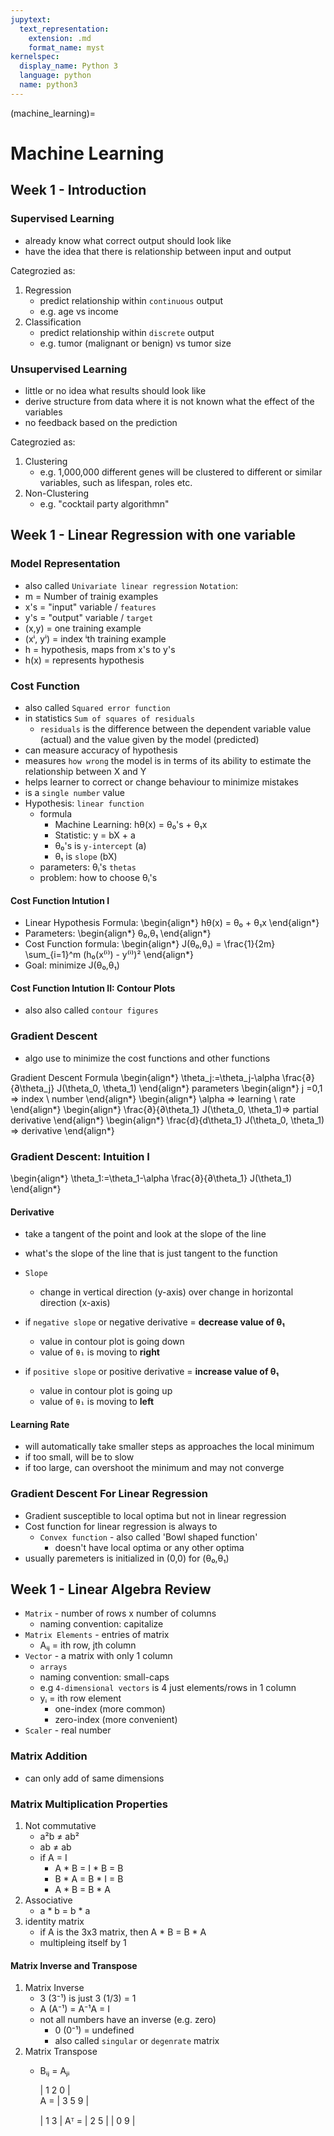 ```yaml
---
jupytext:
  text_representation:
    extension: .md
    format_name: myst
kernelspec:
  display_name: Python 3
  language: python
  name: python3
---
```

(machine_learning)=

# Machine Learning #

## Week 1 - Introduction 

### Supervised Learning 
- already know what correct output should look like
- have the idea that there is relationship between input and output

Categrozied as:
1. Regression
    - predict relationship within `continuous` output
    - e.g. age vs income
1. Classification
    - predict relationship within `discrete` output
    - e.g. tumor (malignant or benign) vs tumor size

### Unsupervised Learning 
- little or no idea what results should look like
- derive structure from data where it is not known what the effect of the variables
- no feedback based on the prediction

Categrozied as:
1. Clustering
    - e.g. 1,000,000 different genes will be clustered to different or similar variables, such as lifespan, roles etc.
2. Non-Clustering
    - e.g. "cocktail party algorithmn"

## Week 1 - Linear Regression with one variable 
### Model Representation 
- also called `Univariate linear regression`
`Notation`:
- m = Number of trainig examples
- x's = "input" variable / `features`
- y's = "output" variable / `target`
- (x,y) = one training example
- (xⁱ, yⁱ) = index ⁱth training example
- h = hypothesis, maps from x's to y's
- h(x) = represents hypothesis

### Cost Function 
- also called `Squared error function`
- in statistics `Sum of squares of residuals`
    - `residuals` is the difference between the dependent variable value (actual) and the value given by the model (predicted)
- can measure accuracy of hypothesis
- measures `how wrong` the model is in terms of its ability to estimate the relationship between X and Y
- helps learner to correct or change behaviour to minimize mistakes
- is a `single number` value
- Hypothesis: `linear function`
    - formula
        - Machine Learning: hθ(x) = θ₀'s +  θ₁x
        - Statistic: y     = bX   + a
        - θ₀'s is `y-intercept` (a)
        - θ₁ is `slope` (bX)
    - parameters: θᵢ's `thetas`
    - problem: how to choose θᵢ's 
    
#### Cost Function Intution I 
- Linear Hypothesis Formula: 
\begin{align*}
hθ(x) = θ₀ +  θ₁x
\end{align*}
- Parameters: 
\begin{align*}
θ₀,θ₁
\end{align*}
- Cost Function formula: 
\begin{align*}
J(θ₀,θ₁) = \frac{1}{2m} \sum_{i=1}^m (h₀(x⁽ⁱ⁾) - y⁽ⁱ⁾)²
\end{align*}
- Goal: minimize J(θ₀,θ₁) 

#### Cost Function Intution II: Contour Plots 
- also also called `contour figures`

### Gradient Descent 
- algo use to minimize the cost functions and other functions

Gradient Descent Formula
\begin{align*}
\theta_j:=\theta_j-\alpha \frac{∂}{∂\theta_j} J(\theta_0, \theta_1)​ 
\end{align*}
parameters
\begin{align*}
j =0,1 ​=> index \ number
\end{align*}
\begin{align*}
\alpha ​=> learning \ rate  
\end{align*}
\begin{align*}
\frac{∂}{∂\theta_1} J(\theta_0, \theta_1)​=> partial derivative 
\end{align*}
\begin{align*}
\frac{d}{d\theta_1} J(\theta_0, \theta_1)​=> derivative 
\end{align*}

### Gradient Descent: Intuition I 
\begin{align*}
\theta_1:=\theta_1-\alpha \frac{∂}{∂\theta_1} J(\theta_1)​ 
\end{align*}

#### Derivative 
- take a tangent of the point and look at the slope of the line
- what's the slope of the line that is just tangent to the function
- `Slope`
    - change in vertical direction (y-axis) over change in horizontal direction (x-axis)
- if `negative slope` or negative derivative = **decrease value of θ₁**
    - value in contour plot is going down
    - value of `θ₁` is moving to **right**
    
- if `positive slope` or positive derivative = **increase value of θ₁**
    - value in contour plot is going up 
    - value of `θ₁` is moving to **left**
    
#### Learning Rate 
- will automatically take smaller steps as approaches the local minimum
- if too small, will be to slow
- if too large, can overshoot the minimum and may not converge

### Gradient Descent For Linear Regression 
- Gradient susceptible to local optima but not in linear regression
- Cost function for linear regression is always to 
    - `Convex function` - also called 'Bowl shaped function'
        - doesn't have local optima or any other optima
- usually paremeters is initialized in (0,0) for (θ₀,θ₁)



## Week 1 - Linear Algebra Review 
- `Matrix` - number of rows x number of columns
    - naming convention: capitalize
- `Matrix Elements` - entries of matrix
    - Aᵢⱼ = ith row, jth column 
- `Vector` - a matrix with only 1 column
    - `arrays`
    - naming convention: small-caps 
    - e.g `4-dimensional vectors` is 4 just elements/rows in 1 column
    - yᵢ = ith row element
        - one-index (more common) 
        - zero-index (more convenient)
- `Scaler` - real number

### Matrix Addition 
- can only add of same dimensions

### Matrix Multiplication Properties 
1. Not commutative 
    - a²b ≠ ab²
    - ab ≠ ab
    - if A = I  
        - A * B = I * B = B
        - B * A = B * I = B
        - A * B = B * A
1. Associative
    - a * b = b * a
1. identity matrix
    - if A is the 3x3 matrix, then A * B = B * A
    - multipleing itself by 1

#### Matrix Inverse and Transpose 
1. Matrix Inverse
    - 3 (3⁻¹) is just 3 (1/3) = 1
    - A (A⁻¹) = A⁻¹A = I
    - not all numbers have an inverse (e.g. zero)
        - 0 (0⁻¹) = undefined
        - also called `singular` or `degenrate` matrix
1. Matrix Transpose
    - Bᵢⱼ = Aⱼᵢ
        
        | 1 2 0 |          
    A = | 3 5 9 |     
    
         | 1 3 |
    Aᵀ = | 2 5 |
         | 0 9 |
